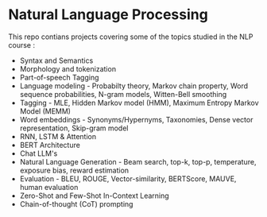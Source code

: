 # Natural Language Processing
This repo contians projects covering some of the topics studied in the NLP course :
- Syntax and Semantics
- Morphology and tokenization
- Part-of-speech Tagging
- Language modeling - Probabilty theory, Markov chain property, Word sequence probabilities, N-gram models, Witten-Bell smoothing
- Tagging - MLE, Hidden Markov model (HMM), Maximum Entropy Markov Model (MEMM)
- Word embeddings - Synonyms/Hypernyms, Taxonomies, Dense vector representation, Skip-gram model
- RNN, LSTM & Attention
- BERT Architecture 
- Chat LLM's
- Natural Language Generation - Beam search, top-k, top-p, temperature, exposure bias, reward estimation
- Evaluation - BLEU, ROUGE, Vector-similarity, BERTScore, MAUVE, human evaluation
- Zero-Shot and Few-Shot In-Context Learning
- Chain-of-thought (CoT) prompting

